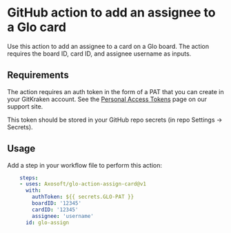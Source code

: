 # GitHub action to add an assignee to a Glo card

Use this action to add an assignee to a card on a Glo board.
The action requires the board ID, card ID, and assignee username as inputs.

## Requirements
The action requires an auth token in the form of a PAT that you can create in your GitKraken account.
See the [Personal Access Tokens](https://support.gitkraken.com/developers/pats/) page on our support site.

This token should be stored in your GitHub repo secrets (in repo Settings -> Secrets).

## Usage
Add a step in your workflow file to perform this action:
```yaml
    steps:
    - uses: Axosoft/glo-action-assign-card@v1
      with:
        authToken: ${{ secrets.GLO-PAT }}
        boardID: '12345'
        cardID: '12345'
        assignee: 'username'
      id: glo-assign
```

